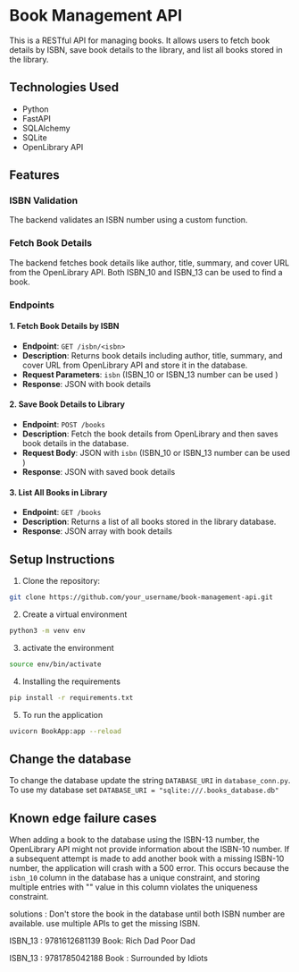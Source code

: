 # Book Management API

This is a RESTful API for managing books. It allows users to fetch book details by ISBN, save book details to the library, and list all books stored in the library.

## Technologies Used

- Python
- FastAPI
- SQLAlchemy
- SQLite
- OpenLibrary API

## Features

### ISBN Validation

The backend validates an ISBN number using a custom function.

### Fetch Book Details

The backend fetches book details like author, title, summary, and cover URL from the OpenLibrary API. Both ISBN_10 and ISBN_13 can be used to find a book. 

### Endpoints

#### 1. Fetch Book Details by ISBN

- **Endpoint**: `GET /isbn/<isbn>`
- **Description**: Returns book details including author, title, summary, and cover URL from OpenLibrary API and store it in the database.
- **Request Parameters**: `isbn` (ISBN_10 or ISBN_13 number can be used )
- **Response**: JSON with book details

#### 2. Save Book Details to Library

- **Endpoint**: `POST /books`
- **Description**: Fetch the book details from OpenLibrary and then saves book details in the database.
- **Request Body**: JSON with `isbn` (ISBN_10 or ISBN_13 number can be used )
- **Response**: JSON with saved book details

#### 3. List All Books in Library

- **Endpoint**: `GET /books`
- **Description**: Returns a list of all books stored in the library database.
- **Response**: JSON array with book details

## Setup Instructions

1. Clone the repository:

```bash
git clone https://github.com/your_username/book-management-api.git
```
2. Create a virtual environment
```bash
python3 -m venv env
```
3. activate the environment
```bash
source env/bin/activate
```
4. Installing the requirements
```bash
pip install -r requirements.txt
```
5. To run the application 
```bash
uvicorn BookApp:app --reload
```

## Change the database

To change the database update the string `DATABASE_URI` in `database_conn.py`. To use my database set `DATABASE_URI = "sqlite:///.books_database.db"`

## Known edge failure cases

When adding a book to the database using the ISBN-13 number, the OpenLibrary API might not provide information about the ISBN-10 number. If a subsequent attempt is made to add another book with a missing ISBN-10 number, the application will crash with a 500 error. This occurs because the `isbn_10` column in the database has a unique constraint, and storing multiple entries with "" value in this column violates the uniqueness constraint.

solutions : Don't store the book in the database until both ISBN number are available. use multiple APIs to get the missing ISBN.

ISBN_13 : 9781612681139 
Book: Rich Dad Poor Dad

ISBN_13 : 9781785042188
Book : Surrounded by Idiots